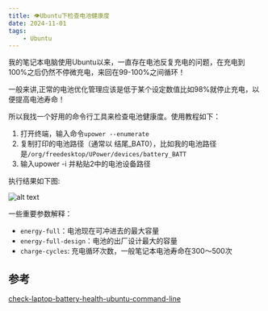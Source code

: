 ```yaml
---
title: 👁️Ubuntu下检查电池健康度
date: 2024-11-01
tags: 
    - Ubuntu
---
```


我的笔记本电脑使用Ubuntu以来，一直存在电池反复充电的问题，在充电到100%之后仍然不停微充电，来回在99-100%之间循环！

一般来讲,正常的电池优化管理应该是低于某个设定数值比如98%就停止充电，以便提高电池寿命！

所以我找一个好用的命令行工具来检查电池健康度。使用教程如下：

1. 打开终端，输入命令`upower --enumerate`
2. 复制打印的电池路径（通常以 结尾_BAT0），比如我的电池路径是`/org/freedesktop/UPower/devices/battery_BATT`
3. 输入upower -i 并粘贴2中的电池设备路径
<!--more-->
执行结果如下图:

![[alt text](image.png)](https://www.zyimm.com/images/media/20241101/a9f8daad150af13472ac49174a1601e0.png)

一些重要参数解释：

- `energy-full`：电池现在可冲进去的最大容量
- `energy-full-design`：电池的出厂设计最大的容量
- `charge-cycles`: 充电循环次数，一般笔记本电池寿命在300～500次

## 参考

[check-laptop-battery-health-ubuntu-command-line](https://www.omgubuntu.co.uk/2024/08/check-laptop-battery-health-ubuntu-command-line)